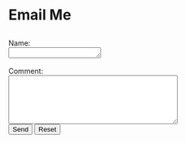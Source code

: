 # Email Me

##
<meta name="viewport" content="width=device-width, initial-scale=1">

<form action="https://formtoemail.com/user_forms.php" method="post">
<input type="hidden" name="user_id" value="15ZGUBUCEH0AJRM5OZBA">
<input type="hidden" name="form_id" value="1">
Name:<br>
<textarea rows="1" cols="20" type="text" name="name"></textarea><br>
<br>
Comment:<br>
<textarea rows="6" style="width:25em" placeholder="" type="text" name="comment"></textarea><br>
<input type="submit" value="Send">
<input type="reset" value="Reset">
</form>
<br>
